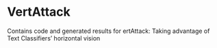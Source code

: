 # VertAttack
Contains code and generated results for ertAttack: Taking advantage of Text Classifiers’ horizontal vision
